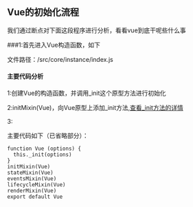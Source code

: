 ## Vue的初始化流程
我们通过断点对下面这段程序进行分析，看看vue到底干呢些什么事


###1:首先进入Vue构造函数，如下

文件路径：/src/core/instance/index.js

#### 主要代码分析

1:创建Vue的构造函数，并调用_init这个原型方法进行初始化

2:initMixin(Vue)，向Vue原型上添加_init方法,<a href="../Vue原型链上的方法/_init.md">查看_init方法的详情</a>

3:
>
主要代码如下（已省略部分）：

```
function Vue (options) {
  this._init(options)
}
initMixin(Vue)
stateMixin(Vue)
eventsMixin(Vue)
lifecycleMixin(Vue)
renderMixin(Vue)
export default Vue
```






